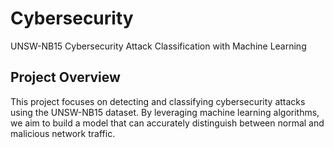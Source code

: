 # Cybersecurity
UNSW-NB15 Cybersecurity Attack Classification with Machine Learning

## Project Overview
This project focuses on detecting and classifying cybersecurity attacks using the UNSW-NB15 dataset. By leveraging machine learning algorithms, we aim to build a model that can accurately distinguish between normal and malicious network traffic.
